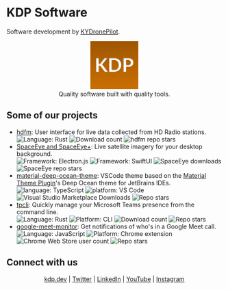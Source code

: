 # KDP Software

Software development by [KYDronePilot](https://github.com/KYDronePilot).

<p align="center">
  <img src="https://github.com/kdp-dev/.github/raw/master/img/KDP.png" width="112" height="112" /><br>
  <span>Quality software built with quality tools.</span>
</p>

## Some of our projects

<ul>
<li>
<a href="https://github.com/KYDronePilot/hdfm">hdfm</a>: User interface for live data collected from HD Radio stations.<br>
<img alt="Language: Rust" src="https://img.shields.io/badge/language-Rust-orange">
<img alt="Download count" src="https://img.shields.io/github/downloads/KYDronePilot/hdfm/v2.0.1/total">
<img alt="hdfm repo stars" src="https://img.shields.io/github/stars/KYDronePilot/hdfm?style=social">
</li>
<li>
<a href="https://github.com/KYDronePilot/SpaceEye">SpaceEye and SpaceEye+</a>: Live satellite imagery for your desktop background.<br>
<img alt="Framework: Electron.js" src="https://img.shields.io/badge/framework-Electron.js-afe8f7">
<img alt="Framework: SwiftUI" src="https://img.shields.io/badge/framework-SwiftUI-orange">
<img alt="SpaceEye downloads" src="https://img.shields.io/badge/downloads-20k+-brightgreen">
<img alt="SpaceEye repo stars" src="https://img.shields.io/github/stars/KYDronePilot/SpaceEye?style=social">
</li>
<li>
<a href="https://github.com/KYDronePilot/material-deep-ocean-theme">material-deep-ocean-theme</a>: VSCode theme based on the <a href="https://www.material-theme.com/">Material Theme Plugin</a>'s Deep Ocean theme for JetBrains IDEs.<br>
<img alt="language: TypeScript" src="https://img.shields.io/badge/language-TypeScript-blue">
<img alt="platform: VS Code" src="https://img.shields.io/badge/platform-VS Code-blue">
<img alt="Visual Studio Marketplace Downloads" src="https://img.shields.io/visual-studio-marketplace/d/KYDronePilot.material-deep-ocean-theme">
<img alt="Repo stars" src="https://img.shields.io/github/stars/KYDronePilot/material-deep-ocean-theme?style=social">
</li>
<li>
<a href="https://github.com/kdp-dev/tpcli">tpcli</a>: Quickly manage your Microsoft Teams presence from the command line.<br>
<img alt="Language: Rust" src="https://img.shields.io/badge/language-Rust-orange">
<img alt="Platform: CLI" src="https://img.shields.io/badge/platform-CLI-black">
<img alt="Download count" src="https://img.shields.io/github/downloads/kdp-dev/tpcli/v1.0.0/total">
<img alt="Repo stars" src="https://img.shields.io/github/stars/kdp-dev/tpcli?style=social">
</li>
<li>
<a href="https://github.com/kdp-dev/google-meet-monitor">google-meet-monitor</a>: Get notifications of who's in a Google Meet call.<br>
<img alt="Language: JavaScript" src="https://img.shields.io/badge/language-JavaScript-yellow">
<img alt="Platform: Chrome extension" src="https://img.shields.io/badge/platform-Chrome extension-blue">
<img alt="Chrome Web Store user count" src="https://img.shields.io/chrome-web-store/users/khfhloinefcdhklhjeabkimjebpbgbkd">
<img alt="Repo stars" src="https://img.shields.io/github/stars/kdp-dev/google-meet-monitor?style=social">
</li>
</ul>

## Connect with us

<p align="center">
  <a href="https://kdp.dev">kdp.dev</a>
  | <a href="https://twitter.com/kdp_dev">Twitter</a>
  | <a href="https://www.linkedin.com/company/kdp-software/">LinkedIn</a>
  | <a href="https://www.youtube.com/channel/UCOKUOMU1cSvcgnyga8atl-g">YouTube</a>
  | <a href="https://www.instagram.com/kdp_software/">Instagram</a>
</p>
